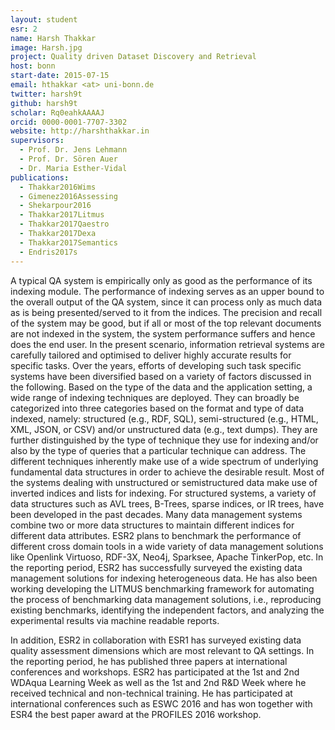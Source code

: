 ```yaml
---
layout: student
esr: 2
name: Harsh Thakkar
image: Harsh.jpg
project: Quality driven Dataset Discovery and Retrieval
host: bonn
start-date: 2015-07-15
email: hthakkar <at> uni-bonn.de
twitter: harsh9t
github: harsh9t
scholar: Rq0eahkAAAAJ
orcid: 0000-0001-7707-3302
website: http://harshthakkar.in
supervisors:
  - Prof. Dr. Jens Lehmann
  - Prof. Dr. Sören Auer
  - Dr. Maria Esther-Vidal
publications:
  - Thakkar2016Wims
  - Gimenez2016Assessing
  - Shekarpour2016
  - Thakkar2017Litmus
  - Thakkar2017Qaestro
  - Thakkar2017Dexa
  - Thakkar2017Semantics
  - Endris2017s
---
```

A typical QA system is empirically only as good as the performance of its indexing module. The performance of indexing serves as an upper bound to the overall output of the QA system, since it can process only as much data as is being presented/served to it from the indices. The precision and recall of the system may be good, but if all or most of the top relevant documents are not indexed in the system, the system performance suffers and hence does the end user. In the present scenario, information retrieval systems are carefully tailored and optimised to deliver highly accurate results for specific tasks. Over the years, efforts of developing such task specific systems have been diversified based on a variety of factors discussed in the following. Based on the type of the data and the application setting, a wide range of indexing techniques are deployed. They can broadly be categorized into three categories based on the format and type of data indexed, namely: structured (e.g., RDF, SQL), semi-structured (e.g., HTML, XML, JSON, or CSV) and/or unstructured data (e.g., text dumps). They are further distinguished by the type of technique they use for indexing and/or also by the type of queries that a particular technique can address. The different techniques inherently make use of a wide spectrum of underlying fundamental data structures in order to achieve the desirable result. Most of the systems dealing with unstructured or semistructured data make use of inverted indices and lists for indexing. For structured systems, a variety of data structures such as AVL trees, B-Trees, sparse indices, or IR trees, have been developed in the past decades. Many data management systems combine two or more data structures to maintain different indices for different data attributes. ESR2 plans to benchmark the performance of different cross domain tools in a wide variety of data management solutions like Openlink Virtuoso, RDF-3X, Neo4j, Sparksee, Apache TinkerPop, etc. In the reporting period, ESR2 has successfully surveyed the existing data management solutions for indexing heterogeneous data. He has also been working developing the LITMUS benchmarking framework for automating the process of benchmarking data management solutions, i.e., reproducing existing benchmarks, identifying the independent factors, and analyzing the experimental results via machine readable reports.

In addition, ESR2 in collaboration with ESR1 has surveyed existing data quality assessment dimensions which are most relevant to QA settings. In the reporting period, he has published three papers at international conferences and workshops. ESR2 has participated at the 1st and 2nd WDAqua Learning Week as well as the 1st and 2nd R&D Week where he received technical and non-technical training. He has participated at international conferences such as ESWC 2016 and has won together with ESR4 the best paper award at the PROFILES 2016 workshop.
